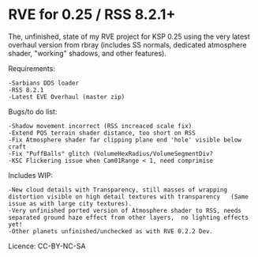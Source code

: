 RVE for 0.25 / RSS 8.2.1+
============

The, unfinished, state of my RVE project for KSP 0.25 using the very latest overhaul version from rbray (includes SS normals, dedicated atmosphere shader, "working" shadows, and other features).


Requirements:

	-Sarbians DDS loader
 	-RSS 8.2.1
 	-Latest EVE Overhaul (master zip)

Bugs/to do list:

	-Shadow movement incorrect (RSS increaced scale fix)
	-Extend PQS terrain shader distance, too short on RSS
	-Fix Atmosphere shader far clipping plane end 'hole' visible below craft
	-Fix "PuffBalls" glitch (VolumeHexRadius/VolumeSegmentDiv?
	-KSC Flickering issue when Cam01Range < 1, need comprimise

Includes WIP:

	-New cloud details with Transparency, still masses of wrapping distortion visible on high detail textures with transparency   (Same issue as with large city textures).
	-Very unfinished ported version of Atmosphere shader to RSS, needs separated ground haze effect from other layers,  no lighting effects yet!
	-Other planets unfinished/unchecked as with RVE 0.2.2 Dev.


Licence: CC-BY-NC-SA
